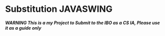# Substitution JAVASWING 
 
 ***WARNING This is a my Project to Submit to the IBO as a CS IA, Please use it as a guide only***
 
 
